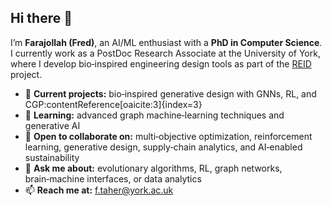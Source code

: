 ## Hi there 👋

I’m **Farajollah (Fred)**, an AI/ML enthusiast with a **PhD in Computer Science**.  I currently work as a PostDoc Research Associate at the University of York, where I develop bio‑inspired engineering design tools as part of the [REID](https://riedesign.org/) project. 


- 🔭 **Current projects:** bio‑inspired generative design with GNNs, RL, and CGP:contentReference[oaicite:3]{index=3}  
- 🌱 **Learning:** advanced graph machine‑learning techniques and generative AI  
- 👯 **Open to collaborate on:** multi‑objective optimization, reinforcement learning, generative design, supply‑chain analytics, and AI‑enabled sustainability  
- 💬 **Ask me about:** evolutionary algorithms, RL, graph networks, brain‑machine interfaces, or data analytics  
- 📫 **Reach me at:** [f.taher@york.ac.uk](mailto:f.taher@york.ac.uk)  

<!--
**Tahernezhad/Tahernezhad** is a ✨ _special_ ✨ repository because its `README.md` (this file) appears on your GitHub profile.

Here are some ideas to get you started:

- 🔭 I’m currently working on ...
- 🌱 I’m currently learning ...
- 👯 I’m looking to collaborate on ...
- 🤔 I’m looking for help with ...
- 💬 Ask me about ...
- 📫 How to reach me: ...
- 😄 Pronouns: ...
- ⚡ Fun fact: ...
-->
